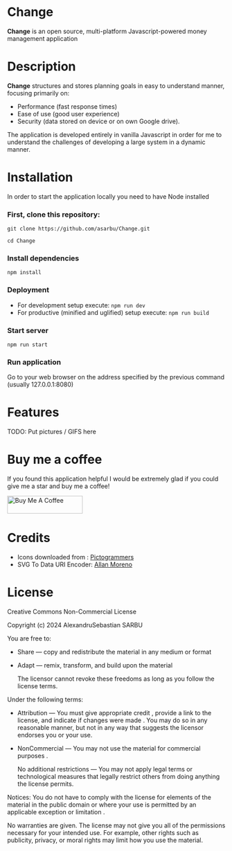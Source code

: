 # Change
**Change** is an open source, multi-platform Javascript-powered money management application

# Description
**Change** structures and stores planning goals in easy to understand manner, focusing primarily on:
* Performance (fast response times) 
* Ease of use (good user experience) 
* Security (data stored on device or on own Google drive).

The application is developed entirely in vanilla Javascript in order for me to understand the challenges of developing a large system in a dynamic manner.

# Installation
In order to start the application locally you need to have Node installed
### First, clone this repository:

`git clone https://github.com/asarbu/Change.git`

`cd Change`

### Install dependencies
`npm install`

### Deployment
* For development setup execute: `npm run dev`
* For productive (minified and uglified) setup execute: `npm run build`

### Start server
`npm run start`

### Run application
Go to your web browser on the address specified by the previous command (usually 127.0.0.1:8080)

# Features

TODO: Put pictures / GIFS here

# Buy me a coffee
If you found this application helpful I would be extremely glad if you could give me a star and buy me a coffee!

<a href="https://buymeacoffee.com/asarbu" target="_blank"><img src="https://www.buymeacoffee.com/assets/img/custom_images/orange_img.png" alt="Buy Me A Coffee" height="41" width="174"></a>

# Credits

* Icons downloaded from : [Pictogrammers](https://pictogrammers.com/)
* SVG To Data URI Encoder: [Allan Moreno](https://heyallan.github.io/svg-to-data-uri/)

# License
Creative Commons Non-Commercial License

Copyright (c) 2024 AlexandruSebastian SARBU

You are free to:
* Share — copy and redistribute the material in any medium or format
* Adapt — remix, transform, and build upon the material

  The licensor cannot revoke these freedoms as long as you follow the license terms.

Under the following terms:
* Attribution — You must give appropriate credit , provide a link to the license, and indicate if changes were made . You may do so in any reasonable manner, but not in any way that suggests the licensor endorses you or your use.
* NonCommercial — You may not use the material for commercial purposes .

  No additional restrictions — You may not apply legal terms or technological measures that legally restrict others from doing anything the license permits.

Notices:
You do not have to comply with the license for elements of the material in the public domain or where your use is permitted by an applicable exception or limitation .

No warranties are given. The license may not give you all of the permissions necessary for your intended use. For example, other rights such as publicity, privacy, or moral rights may limit how you use the material.